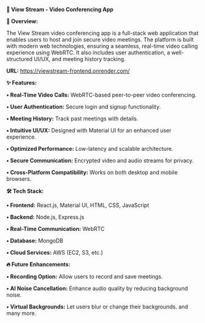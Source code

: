 **🎥 View Stream - Video Conferencing App**

**🚀 Overview:**

The View Stream video conferencing app is a full-stack web application that enables users to host and join secure video meetings. The platform is built with modern web technologies, ensuring a seamless, real-time video calling experience using WebRTC. It also includes user authentication, a well-structured UI/UX, and meeting history tracking.

**URL:** https://viewstream-frontend.onrender.com/

**✨ Features:**

**•	Real-Time Video Calls:** WebRTC-based peer-to-peer video conferencing.

**•	User Authentication:** Secure login and signup functionality.

**•	Meeting History:** Track past meetings with details.

**•	Intuitive UI/UX:** Designed with Material UI for an enhanced user experience.

**•	Optimized Performance:** Low-latency and scalable architecture.

**•	Secure Communication:** Encrypted video and audio streams for privacy.

**•	Cross-Platform Compatibility:** Works on both desktop and mobile browsers.

**🛠️ Tech Stack:**

**•	Frontend:** React.js, Material UI, HTML, CSS, JavaScript

**•	Backend:** Node.js, Express.js

**•	Real-Time Communication:** WebRTC

**•	Database:** MongoDB

**•	Cloud Services:** AWS (EC2, S3, etc.)

**🔥 Future Enhancements:**

**•	Recording Option:** Allow users to record and save meetings.

**•	AI Noise Cancellation:** Enhance audio quality by reducing background noise.

**•	Virtual Backgrounds:** Let users blur or change their backgrounds. and many more.
